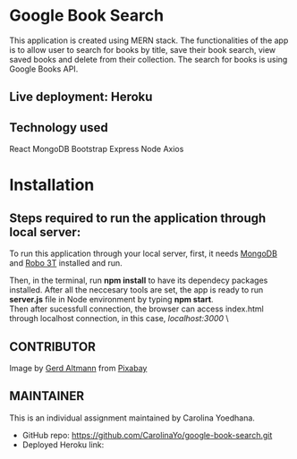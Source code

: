 # Google Book Search

This application is created using MERN stack. The functionalities of the app is to allow user to search for books by title, save their book search, view saved books and delete from their collection. The search for books is using Google Books API.

## Live deployment: Heroku

## Technology used

React
MongoDB
Bootstrap
Express
Node
Axios

# Installation

## Steps required to run the application through **local server**:

To run this application through your local server, first, it needs [MongoDB](https://www.mongodb.com/) and [Robo 3T](https://robomongo.org/download) installed and run.

Then, in the terminal, run **npm install** to have its dependecy packages installed. After all the neccesary tools are set, the app is ready to run **server.js** file in Node environment by typing **npm start**. \
Then after sucessfull connection, the browser can access index.html through localhost connection, in this case, _localhost:3000_ \

## CONTRIBUTOR

Image by <a href="https://pixabay.com/users/geralt-9301/?utm_source=link-attribution&amp;utm_medium=referral&amp;utm_campaign=image&amp;utm_content=3348990">Gerd Altmann</a> from <a href="https://pixabay.com/?utm_source=link-attribution&amp;utm_medium=referral&amp;utm_campaign=image&amp;utm_content=3348990">Pixabay</a>

## MAINTAINER

This is an individual assignment maintained by Carolina Yoedhana.

- GitHub repo: https://github.com/CarolinaYo/google-book-search.git
- Deployed Heroku link:
